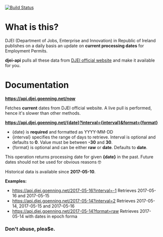 [![Build Status](https://travis-ci.org/goenning/djei-api.svg?branch=master)](https://travis-ci.org/goenning/djei-api)

# What is this?

DJEI (Department of Jobs, Enterprise and Innovation) in Republic of Ireland publishes on a daily basis an update on **current processing dates** for Employment Permits.

**djei-api** pulls all these data from [DJEI official website](https://www.djei.ie/en/What-We-Do/Jobs-Workplace-and-Skills/Employment-Permits/Current-Application-Processing-Dates/) and make it available for you.

# Documentation

**https://api.djei.goenning.net/now** 

Fetches **current** dates from DJEI official website. A live pull is performed, hence it's slower than other methods.

**https://api.djei.goenning.net/{date}?interval={interval}&format={format}**

- {date} is **required** and formatted as YYYY-MM-DD
- {interval} specifies the range of days to retrieve. Interval is optional and defaults to **0**. Value must be between **-30** and **30**.
- {format} is optional and can be either **raw** or **date**. Defaults to **date**.

This operation returns processing date for given **{date}** in the past. Future dates should not be used for obvious reasons 🤓

Historical data is available since **2017-05-10**.

**Examples:**

- https://api.djei.goenning.net/2017-05-16?interval=-1 Retrieves 2017-05-16 and 2017-05-15
- https://api.djei.goenning.net/2017-05-14?interval=2 Retrieves 2017-05-14, 2017-05-15 and 2017-05-16
- https://api.djei.goenning.net/2017-05-14?format=raw Retrieves 2017-05-14 with dates in epoch forma

### Don't abuse, plea$e.
